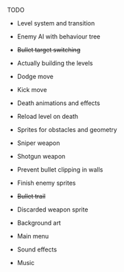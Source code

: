 TODO

- Level system and transition
- Enemy AI with behaviour tree
- ~~Bullet target switching~~
- Actually building the levels
- Dodge move
- Kick move

- Death animations and effects
- Reload level on death
- Sprites for obstacles and geometry
- Sniper weapon
- Shotgun weapon
- Prevent bullet clipping in walls

- Finish enemy sprites
- ~~Bullet trail~~
- Discarded weapon sprite
- Background art
- Main menu
- Sound effects
- Music